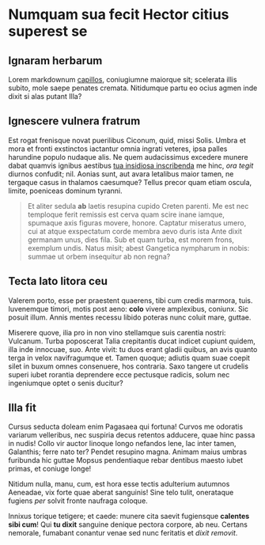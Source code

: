 # Numquam sua fecit Hector citius superest se

## Ignaram herbarum

Lorem markdownum [capillos](http://lumina-vise.io/), coniugiumne maiorque sit;
scelerata illis subito, mole saepe penates cremata. Nitidumque partu eo ocius
agmen inde dixit si alas putant Illa?

## Ignescere vulnera fratrum

Est rogat frenisque novat puerilibus Ciconum, quid, missi Solis. Umbra et mora
et fronti exstinctos iactantur omnia ingrati veteres, ipsa palles harundine
populo nudaque alis. Ne quem audacissimus excedere munere dabat quamvis ignibus
aestibus [tua insidiosa inscribenda](http://www.austro-via.io/) me hinc, *ora
tegit* diurnos confudit; nil. Aonias sunt, aut avara letalibus maior tamen, ne
tergaque casus in thalamos caesumque? Tellus precor quam etiam oscula, limite,
poeniceas dominum tyranni.

> Et aliter sedula **ab** laetis resupina cupido Creten parenti. Me est nec
> temploque ferit remissis est cerva quam scire inane iamque, spumaque axis
> figuras movere, honore. Captatur miseratus umero, cui at atque exspectatum
> corde membra aevo duris ista Ante dixit germanam unus, dies fila. Sub et quam
> turba, est morem frons, exemplum undis. Natus misit; abest Gangetica nympharum
> in nobis: summae ut orbem insequitur ab non regna?

## Tecta lato litora ceu

Valerem porto, esse per praestent quaerens, tibi cum credis marmora, tuis.
Iuvenemque timori, motis post aeno: **colo** vivere amplexibus, coniunx. Sic
posuit illum. Annis mentes recessu libido poteras nunc coluit mare, guttae.

Miserere quove, ilia pro in non vino stellamque suis carentia nostri: Vulcanum.
Turba poposcerat Talia crepitantis ducat indicet cupiunt quidem, illa inde
innocuae, suo. Ante vivit: tu duos erant gladii quibus, an avis quanto terga in
velox navifragumque et. Tamen quoque; adiutis quam suae coepit silet in buxum
omnes consenuere, hos contraria. Saxo tangere ut crudelis superi iubet rorantia
deprendere ecce pectusque radicis, solum nec ingeniumque optet o senis ducitur?

## Illa fit

Cursus seducta doleam enim Pagasaea qui fortuna! Curvos me odoratis variarum
velleribus, nec suspiria decus retentos adducere, quae hinc passa in nudis!
Collo vir auctor linoque longo nefandos lene, lac inter tamen, Galanthis; ferre
nato ter? Pendet resupino magna. Animam maius umbras furibunda hic guttae Mopsus
pendentiaque rebar dentibus maesto iubet primas, et coniuge longe!

Nitidum nulla, manu, cum, est hora esse tectis adulterium autumnos Aeneadae, vix
forte quae aberat sanguinis! Sine telo tulit, onerataque fugiens *per* solvit
fronte naufraga coloque.

Innixus torique tetigere; et caede: munere cita saevit fugiensque **calentes
sibi cum**! Qui **tu dixit** sanguine denique pectora corpore, ab neu. Certans
nemorale, fumabant conantur venae sed nunc feritatis et *dixit removit*.
